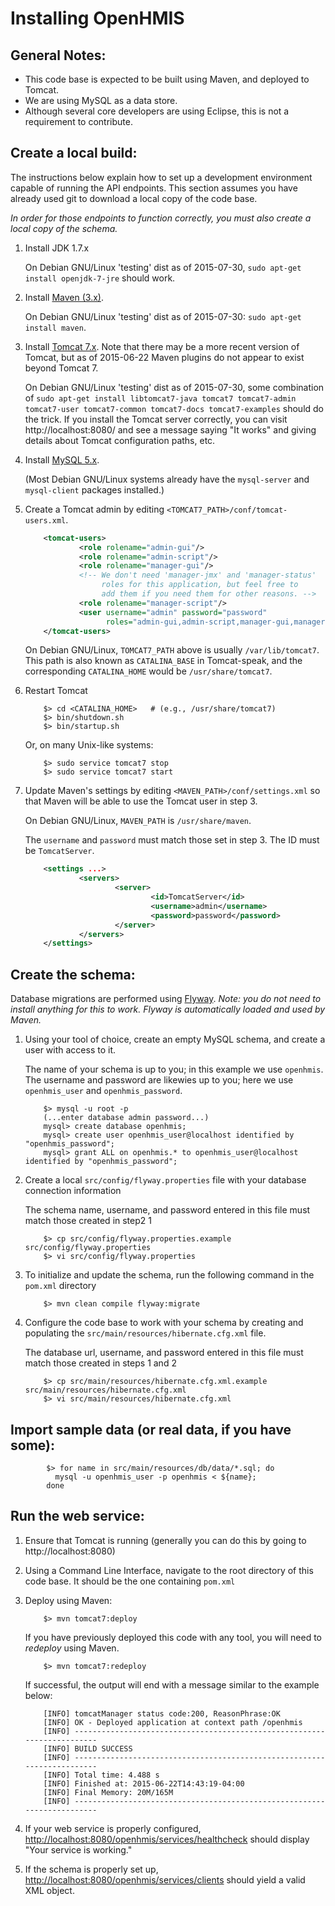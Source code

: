 Installing OpenHMIS
=================================================================
 
General Notes:
-------------------
* This code base is expected to be built using Maven, and deployed to Tomcat.
* We are using MySQL as a data store.
* Although several core developers are using Eclipse, this is not a requirement to contribute.


Create a local build:
---------------------
The instructions below explain how to set up a development environment capable of running the API endpoints.  This section assumes you have already used git to download a local copy of the code base.

_In order for those endpoints to function correctly, you must also create a local copy of the schema._

1. Install JDK 1.7.x

   On Debian GNU/Linux 'testing' dist as of 2015-07-30, `sudo apt-get install openjdk-7-jre` should work.

2. Install [Maven (3.x)](https://maven.apache.org/download.cgi).

   On Debian GNU/Linux 'testing' dist as of 2015-07-30: `sudo apt-get install maven`.

3. Install [Tomcat 7.x](https://tomcat.apache.org/download-70.cgi). Note that there may be a more recent version of Tomcat, but as of 2015-06-22 Maven plugins do not appear to exist beyond Tomcat 7.

   On Debian GNU/Linux 'testing' dist as of 2015-07-30, some combination of `sudo apt-get install libtomcat7-java tomcat7 tomcat7-admin tomcat7-user tomcat7-common tomcat7-docs tomcat7-examples` should do the trick.  If you install the Tomcat server correctly, you can visit http://localhost:8080/ and see a message saying "It works" and giving details about Tomcat configuration paths, etc.

4. Install [MySQL 5.x](http://dev.mysql.com/downloads/mysql/).

   (Most Debian GNU/Linux systems already have the `mysql-server` and `mysql-client` packages installed.)

5. Create a Tomcat admin by editing `<TOMCAT7_PATH>/conf/tomcat-users.xml`.

    ```XML
        <tomcat-users>
                <role rolename="admin-gui"/>
                <role rolename="admin-script"/>
                <role rolename="manager-gui"/>
                <!-- We don't need 'manager-jmx' and 'manager-status' 
                     roles for this application, but feel free to
                     add them if you need them for other reasons. -->
                <role rolename="manager-script"/>
                <user username="admin" password="password" 
                      roles="admin-gui,admin-script,manager-gui,manager-script" />
        </tomcat-users>
    ```

   On Debian GNU/Linux, `TOMCAT7_PATH` above is usually `/var/lib/tomcat7`.  This path is also known as `CATALINA_BASE` in Tomcat-speak, and the corresponding `CATALINA_HOME` would be `/usr/share/tomcat7`.

6. Restart Tomcat

    ```Shell
        $> cd <CATALINA_HOME>   # (e.g., /usr/share/tomcat7)
        $> bin/shutdown.sh
        $> bin/startup.sh
    ```

   Or, on many Unix-like systems:

    ```Shell
        $> sudo service tomcat7 stop
        $> sudo service tomcat7 start
    ```

7. Update Maven's settings by editing `<MAVEN_PATH>/conf/settings.xml` so that Maven will be able to use the Tomcat user in step 3.

   On Debian GNU/Linux, `MAVEN_PATH` is `/usr/share/maven`.

   The `username` and `password` must match those set in step 3.  The ID must be `TomcatServer`.
        
    ```XML
        <settings ...>
                <servers>
                        <server>
                                <id>TomcatServer</id>
                                <username>admin</username>
                                <password>password</password>
                        </server>
                </servers>
        </settings>
    ```


Create the schema:
------------------
Database migrations are performed using [Flyway](http://flywaydb.org/).
_Note: you do not need to install anything for this to work.  Flyway is automatically loaded and used by Maven._

1. Using your tool of choice, create an empty MySQL schema, and create a user with access to it.

   The name of your schema is up to you; in this example we use
   `openhmis`.  The username and password are likewies up to you; here
   we use `openhmis_user` and `openhmis_password`.

    ```shell
        $> mysql -u root -p
        (...enter database admin password...)
        mysql> create database openhmis;
        mysql> create user openhmis_user@localhost identified by "openhmis_password";
        mysql> grant ALL on openhmis.* to openhmis_user@localhost identified by "openhmis_password";
    ```

2. Create a local `src/config/flyway.properties` file with your database connection information

    The schema name, username, and password entered in this file must match those created in step2 1

    ```shell
        $> cp src/config/flyway.properties.example src/config/flyway.properties
        $> vi src/config/flyway.properties
    ```

3. To initialize and update the schema, run the following command in the `pom.xml` directory

    ```shell
        $> mvn clean compile flyway:migrate
    ```

4. Configure the code base to work with your schema by creating and populating the `src/main/resources/hibernate.cfg.xml` file.

   The database url, username, and password entered in this file must match those created in steps 1 and 2

    ```shell
        $> cp src/main/resources/hibernate.cfg.xml.example src/main/resources/hibernate.cfg.xml
        $> vi src/main/resources/hibernate.cfg.xml
    ```

Import sample data (or real data, if you have some):
---------------------------------------------------

```shell
        $> for name in src/main/resources/db/data/*.sql; do 
          mysql -u openhmis_user -p openhmis < ${name}; 
        done
```

Run the web service:
--------------------

1. Ensure that Tomcat is running (generally you can do this by going to http://localhost:8080)

2. Using a Command Line Interface, navigate to the root directory of this code base.  It should be the one containing `pom.xml`

3. Deploy using Maven:

    ```shell
        $> mvn tomcat7:deploy
    ```

   If you have previously deployed this code with any tool, you will need to _redeploy_ using Maven.

    ```shell
        $> mvn tomcat7:redeploy
    ```
        
   If successful, the output will end with a message similar to the example below:
        
    ```shell
        [INFO] tomcatManager status code:200, ReasonPhrase:OK
        [INFO] OK - Deployed application at context path /openhmis
        [INFO] ------------------------------------------------------------------------
        [INFO] BUILD SUCCESS
        [INFO] ------------------------------------------------------------------------
        [INFO] Total time: 4.488 s
        [INFO] Finished at: 2015-06-22T14:43:19-04:00
        [INFO] Final Memory: 20M/165M
        [INFO] ------------------------------------------------------------------------
    ```

4. If your web service is properly configured, [http://localhost:8080/openhmis/services/healthcheck](http://localhost:8080/openhmis/services/healthcheck) should display "Your service is working." 

5. If the schema is properly set up, [http://localhost:8080/openhmis/services/clients](http://localhost:8080/openhmis/services/clients) should yield a valid XML object.
